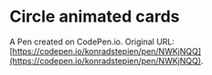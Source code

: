 # Circle animated cards

A Pen created on CodePen.io. Original URL: [https://codepen.io/konradstepien/pen/NWKjNQQ](https://codepen.io/konradstepien/pen/NWKjNQQ).

